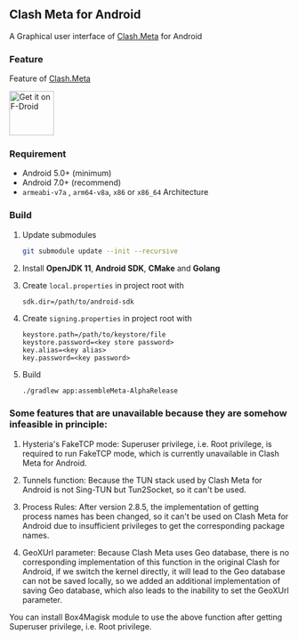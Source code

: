 ## Clash Meta for Android

A Graphical user interface of [Clash.Meta](https://github.com/MetaCubeX/Clash.Meta) for Android

### Feature

Feature of [Clash.Meta](https://github.com/MetaCubeX/Clash.Meta)

[<img src="https://fdroid.gitlab.io/artwork/badge/get-it-on.png"
     alt="Get it on F-Droid"
     height="80">](https://f-droid.org/packages/com.github.metacubex.clash.meta/)

### Requirement

- Android 5.0+ (minimum)
- Android 7.0+ (recommend)
- `armeabi-v7a` , `arm64-v8a`, `x86` or `x86_64` Architecture

### Build

1. Update submodules

   ```bash
   git submodule update --init --recursive
   ```

2. Install **OpenJDK 11**, **Android SDK**, **CMake** and **Golang**

3. Create `local.properties` in project root with

   ```properties
   sdk.dir=/path/to/android-sdk
   ```

4. Create `signing.properties` in project root with

   ```properties
   keystore.path=/path/to/keystore/file
   keystore.password=<key store password>
   key.alias=<key alias>
   key.password=<key password>
   ```

5. Build

   ```bash
   ./gradlew app:assembleMeta-AlphaRelease
   ```
### Some features that are unavailable because they are somehow infeasible in principle:

1. Hysteria's FakeTCP mode: Superuser privilege, i.e. Root privilege, is required to run FakeTCP mode, which is currently unavailable in Clash Meta for Android.

2. Tunnels function: Because the TUN stack used by Clash Meta for Android is not Sing-TUN but Tun2Socket, so it can't be used.

3. Process Rules: After version 2.8.5, the implementation of getting process names has been changed, so it can't be used on Clash Meta for Android due to insufficient privileges to get the corresponding package names.

4. GeoXUrl parameter: Because Clash Meta uses Geo database, there is no corresponding implementation of this function in the original Clash for Android, if we switch the kernel directly, it will lead to the Geo database can not be saved locally, so we added an additional implementation of saving Geo database, which also leads to the inability to set the GeoXUrl parameter.

You can install Box4Magisk module to use the above function after getting Superuser privilege, i.e. Root privilege.
